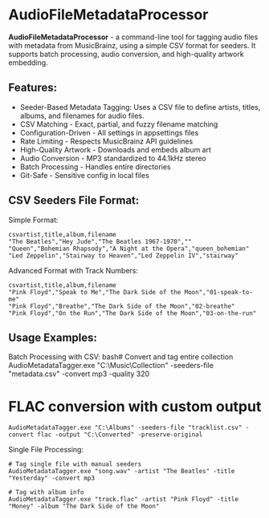 # AudioFileMetadataProcessor
**AudioFileMetadataProcessor** - a command-line tool for tagging audio files with metadata from MusicBrainz, using a simple CSV format for seeders. It supports batch processing, audio conversion, and high-quality artwork embedding.

## Features:
-  Seeder-Based Metadata Tagging: Uses a CSV file to define artists, titles, albums, and filenames for audio files.
-  CSV Matching - Exact, partial, and fuzzy filename matching
-  Configuration-Driven - All settings in appsettings files
-  Rate Limiting - Respects MusicBrainz API guidelines
-  High-Quality Artwork - Downloads and embeds album art
-  Audio Conversion - MP3 standardized to 44.1kHz stereo
-  Batch Processing - Handles entire directories
-  Git-Safe - Sensitive config in local files

## CSV Seeders File Format:
Simple Format:
```
csvartist,title,album,filename
"The Beatles","Hey Jude","The Beatles 1967-1970",""
"Queen","Bohemian Rhapsody","A Night at the Opera","queen_bohemian"
"Led Zeppelin","Stairway to Heaven","Led Zeppelin IV","stairway"
```

Advanced Format with Track Numbers:
```
csvartist,title,album,filename
"Pink Floyd","Speak to Me","The Dark Side of the Moon","01-speak-to-me"
"Pink Floyd","Breathe","The Dark Side of the Moon","02-breathe"
"Pink Floyd","On the Run","The Dark Side of the Moon","03-on-the-run"
```
## Usage Examples:
Batch Processing with CSV:
bash# Convert and tag entire collection
AudioMetadataTagger.exe "C:\Music\Collection" -seeders-file "metadata.csv" -convert mp3 -quality 320

# FLAC conversion with custom output
```
AudioMetadataTagger.exe "C:\Albums" -seeders-file "tracklist.csv" -convert flac -output "C:\Converted" -preserve-original
```
Single File Processing:
```
# Tag single file with manual seeders
AudioMetadataTagger.exe "song.wav" -artist "The Beatles" -title "Yesterday" -convert mp3

# Tag with album info
AudioMetadataTagger.exe "track.flac" -artist "Pink Floyd" -title "Money" -album "The Dark Side of the Moon"
```